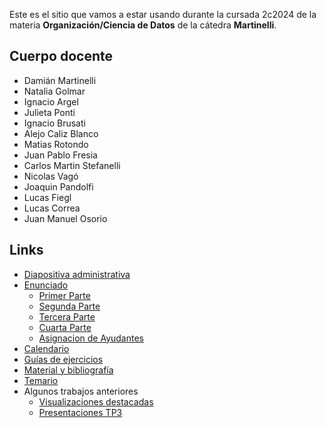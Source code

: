 Este es el sitio que vamos a estar usando durante la cursada 2c2024 de la materia **Organización/Ciencia de Datos** de la cátedra **Martinelli**.

## Cuerpo docente

* Damián Martinelli
* Natalia Golmar
* Ignacio Argel
* Julieta Ponti
* Ignacio Brusati
* Alejo Caliz Blanco
* Matias Rotondo
* Juan Pablo Fresia
* Carlos Martin Stefanelli
* Nicolas Vagó
* Joaquin Pandolfi
* Lucas Fiegl
* Lucas Correa
* Juan Manuel Osorio

## Links

* [Diapositiva administrativa](TBA)
* [Enunciado](consigna_tp_2c2024.md)
  * [Primer Parte](consigna_tp_2c2024.md#primera-entrega-analisis-exploratorio)
  * [Segunda Parte](consigna_tp_2c2024.md#segunda-entrega-visualizaciones)
  * [Tercera Parte](consigna_tp_2c2024.md#tercera-entrega-spark)
  * [Cuarta Parte](consigna_tp_2c2024.md#cuarta-entrega-machine-learning)
  * [Asignacion de Ayudantes](consigna_tp_2c2024.md#asignaciones-de-ayudantes)  
* [Calendario](calendario_2024_2c.md)
* [Guías de ejercicios](/guias)
* [Material y bibliografía](materiales.md)
* [Temario](temario.md)
* Algunos trabajos anteriores
  * [Visualizaciones destacadas](visualizaciones.md)
  * [Presentaciones TP3](tps4.md)
